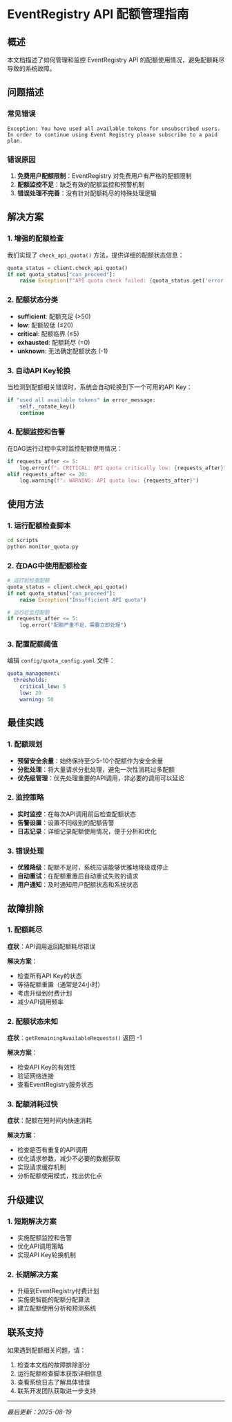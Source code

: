 # EventRegistry API 配额管理指南

## 概述

本文档描述了如何管理和监控 EventRegistry API 的配额使用情况，避免配额耗尽导致的系统故障。

## 问题描述

### 常见错误
```
Exception: You have used all available tokens for unsubscribed users. 
In order to continue using Event Registry please subscribe to a paid plan.
```

### 错误原因
1. **免费用户配额限制**：EventRegistry 对免费用户有严格的配额限制
2. **配额监控不足**：缺乏有效的配额监控和预警机制
3. **错误处理不完善**：没有针对配额耗尽的特殊处理逻辑

## 解决方案

### 1. 增强的配额检查

我们实现了 `check_api_quota()` 方法，提供详细的配额状态信息：

```python
quota_status = client.check_api_quota()
if not quota_status["can_proceed"]:
    raise Exception(f"API quota check failed: {quota_status.get('error')}")
```

### 2. 配额状态分类

- **sufficient**: 配额充足 (>50)
- **low**: 配额较低 (≤20)
- **critical**: 配额临界 (≤5)
- **exhausted**: 配额耗尽 (=0)
- **unknown**: 无法确定配额状态 (-1)

### 3. 自动API Key轮换

当检测到配额相关错误时，系统会自动轮换到下一个可用的API Key：

```python
if "used all available tokens" in error_message:
    self._rotate_key()
    continue
```

### 4. 配额监控和告警

在DAG运行过程中实时监控配额使用情况：

```python
if requests_after <= 5:
    log.error(f"⚠️ CRITICAL: API quota critically low: {requests_after}")
elif requests_after <= 20:
    log.warning(f"⚠️ WARNING: API quota low: {requests_after}")
```

## 使用方法

### 1. 运行配额检查脚本

```bash
cd scripts
python monitor_quota.py
```

### 2. 在DAG中使用配额检查

```python
# 运行前检查配额
quota_status = client.check_api_quota()
if not quota_status["can_proceed"]:
    raise Exception("Insufficient API quota")

# 运行后监控配额
if requests_after <= 5:
    log.error("配额严重不足，需要立即处理")
```

### 3. 配置配额阈值

编辑 `config/quota_config.yaml` 文件：

```yaml
quota_management:
  thresholds:
    critical_low: 5
    low: 20
    warning: 50
```

## 最佳实践

### 1. 配额规划

- **预留安全余量**：始终保持至少5-10个配额作为安全余量
- **分批处理**：将大量请求分批处理，避免一次性消耗过多配额
- **优先级管理**：优先处理重要的API调用，非必要的调用可以延迟

### 2. 监控策略

- **实时监控**：在每次API调用前后检查配额状态
- **告警设置**：设置不同级别的配额告警
- **日志记录**：详细记录配额使用情况，便于分析和优化

### 3. 错误处理

- **优雅降级**：配额不足时，系统应该能够优雅地降级或停止
- **自动重试**：在配额重置后自动重试失败的请求
- **用户通知**：及时通知用户配额状态和系统状态

## 故障排除

### 1. 配额耗尽

**症状**：API调用返回配额耗尽错误

**解决方案**：
- 检查所有API Key的状态
- 等待配额重置（通常是24小时）
- 考虑升级到付费计划
- 减少API调用频率

### 2. 配额状态未知

**症状**：`getRemainingAvailableRequests()` 返回 -1

**解决方案**：
- 检查API Key的有效性
- 验证网络连接
- 查看EventRegistry服务状态

### 3. 配额消耗过快

**症状**：配额在短时间内快速消耗

**解决方案**：
- 检查是否有重复的API调用
- 优化请求参数，减少不必要的数据获取
- 实现请求缓存机制
- 分析配额使用模式，找出优化点

## 升级建议

### 1. 短期解决方案

- 实施配额监控和告警
- 优化API调用策略
- 实现API Key轮换机制

### 2. 长期解决方案

- 升级到EventRegistry付费计划
- 实施更智能的配额分配算法
- 建立配额使用分析和预测系统

## 联系支持

如果遇到配额相关问题，请：

1. 检查本文档的故障排除部分
2. 运行配额检查脚本获取详细信息
3. 查看系统日志了解具体错误
4. 联系开发团队获取进一步支持

---

*最后更新：2025-08-19*
